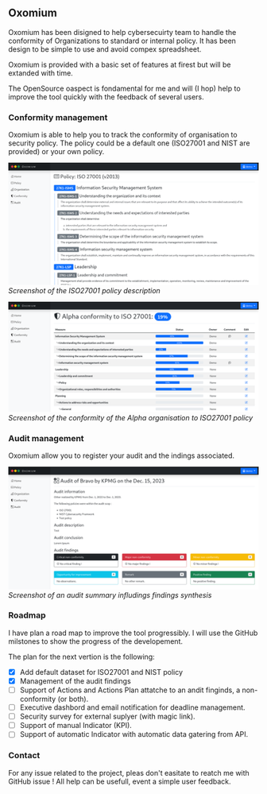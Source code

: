 ## Oxomium

Oxomium has been disigned to help cybersecuirty team to handle the conformity of Organizations to standard or internal policy.
It has been design to be simple to use and avoid compex spreadsheet. 

Oxomium is provided with a basic set of features at firest but will be extanded with time. 

The OpenSource oaspect is fondamental for me and will (I hop) help to improve the tool quickly with the feedback of several users. 

### Conformity management

Oxomium is able to help you to track the conformity of organisation to security policy.
The policy could be a default one (ISO27001 and NIST are provided) or your own policy. 

![screenshot of policy description](policy.png) *Screenshot of the ISO27001 policy description*

![screenshot of a conformity page](conformity.png) *Screenshot of the conformity of the Alpha organisation to ISO27001 policy*

### Audit management

Oxomium allow you to register your audit and the indings associated. 

![screenshot of a audit description](audit.png) *Screenshot of an audit summary infludings findings synthesis*

### Roadmap

I have plan a road map to improve the tool progressibly. I will use the GitHub milstones to show the progress of the developement. 

The plan for the next vertion is the following:
- [x] Add default dataset for ISO27001 and NIST policy
- [x] Management of the audit findings
- [ ] Support of Actions and Actions Plan  attatche to an andit finginds, a non-conformity (or both). 
- [ ] Executive dashbord and email notification for deadline management.
- [ ] Security survey for external suplyer (with magic link).
- [ ] Support of manual Indicator (KPI).
- [ ] Support of automatic Indicator with automatic data gatering from API.

### Contact

For any issue related to the project, pleas don't easitate to reatch me with GitHub issue !
All help can be usefull, event a simple user feedback. 
